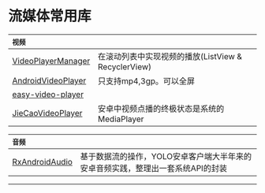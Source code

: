 # 流媒体常用库
|`视频`　| |
| :------- | :------- |
|[VideoPlayerManager](https://github.com/danylovolokh/VideoPlayerManager) | 在滚动列表中实现视频的播放(ListView & RecyclerView)
|[AndroidVideoPlayer](https://github.com/xiongwei-git/AndroidVideoPlayer) | 只支持mp4,3gp。可以全屏
|[easy-video-player](https://github.com/afollestad/easy-video-player) |
|[JieCaoVideoPlayer](https://github.com/lipangit/JieCaoVideoPlayer/blob/develop/README-ZH.md) | 安卓中视频点播的终极状态是系统的MediaPlayer


|`音频`　| |
| :------- | :------- |
|[RxAndroidAudio](https://github.com/Piasy/RxAndroidAudio) |  基于数据流的操作，YOLO安卓客户端大半年来的安卓音频实践，整理出一套系统API的封装



---
